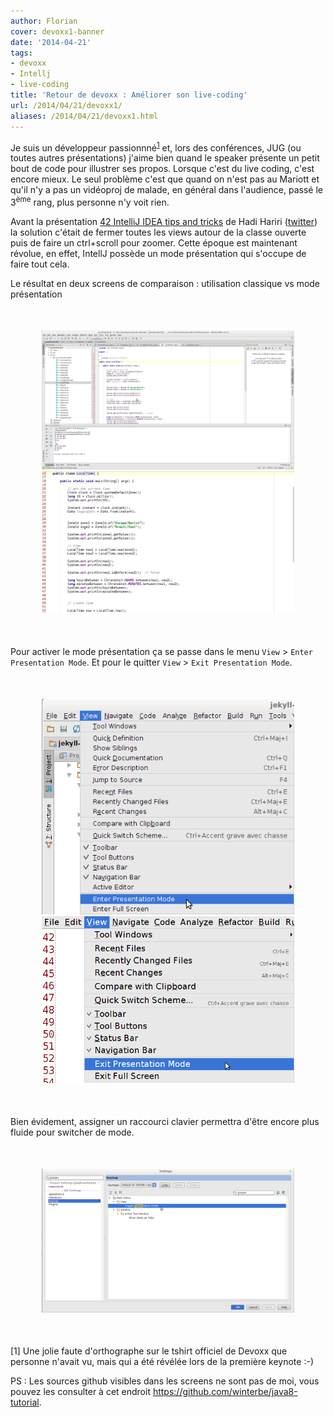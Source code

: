 ```yaml
---
author: Florian
cover: devoxx1-banner
date: '2014-04-21'
tags:
- devoxx
- Intellj
- live-coding
title: 'Retour de devoxx : Améliorer son live-coding'
url: /2014/04/21/devoxx1/
aliases: /2014/04/21/devoxx1.html
---
```



Je suis un développeur passionnné<sup><a href="#note1">1</a></sup> et, lors des conférences, JUG (ou toutes autres présentations) j'aime bien quand le speaker présente un petit bout de code pour illustrer ses propos.
Lorsque c'est du live coding, c'est encore mieux.
Le seul problème c'est que quand on n'est pas au Mariott et qu'il n'y a pas un vidéoproj de malade, en général dans l'audience, passé le 3<sup>ème</sup> rang, plus personne n'y voit rien.


Avant la présentation <a href="http://cfp.devoxx.fr/devoxxfr2014/talk/TYC-384/42%20IntelliJ%20IDEA%20tips%20and%20tricks%20in%2045%20minutes">42 IntelliJ IDEA tips and tricks</a> de Hadi Hariri (<a href="https://twitter.com/@hhariri">twitter</a>)
 la solution c'était de fermer toutes les views autour de la classe ouverte puis de faire un ctrl+scroll pour zoomer.
Cette époque est maintenant révolue, en effet, IntellJ possède un mode présentation qui s'occupe de faire tout cela.

Le résultat en deux screens de comparaison : utilisation classique vs mode présentation


<div style="text-align:center;margin:50px">
    <a href="/images/postDevoxx1/normalView.png" data-lightbox="group-1" title="Mode normal"  class="inlineBoxes">
        <img class="medium" src="/images/postDevoxx1/normalView.png" alt="Mode normal"/>
    </a>
    <a href="/images/postDevoxx1/presentationView.png" data-lightbox="group-1" title="Mode présentation"  class="inlineBoxes">
        <img class="medium" src="/images/postDevoxx1/presentationView.png" alt="Mode présentation"/>
    </a>
</div>


Pour activer le mode présentation ça se passe dans le menu `View` > `Enter Presentation Mode`. Et pour le quitter `View` > `Exit Presentation Mode`.

<div style="text-align:center;margin:50px">
    <a href="/images/postDevoxx1/menu1.png" data-lightbox="group-1" title="Menu pour passer en mode présentation" class="inlineBoxes">
        <img class="medium" src="/images/postDevoxx1/menu1.png" alt="Accès Menu présentation"/>
    </a>
    <a href="/images/postDevoxx1/menu2.png" data-lightbox="group-1" title="Menu pour quitter en mode présentation" class="inlineBoxes">
            <img class="medium" src="/images/postDevoxx1/menu2.png" alt="Retour normal"/>
    </a>
</div>


Bien évidement, assigner un raccourci clavier permettra d'être encore plus fluide pour switcher de mode.

<div style="text-align:center;margin:50px;">
    <a href="/images/postDevoxx1/settingShortcut.png" data-lightbox="group-1" title="Settings pour affecter un raccourci à l'action présentation">
        <img class="medium" src="/images/postDevoxx1/settingShortcut.png" alt="Settings pour raccourci"/>
    </a>
</div>


<div id="note1">[1] Une jolie faute d'orthographe sur le tshirt officiel de Devoxx que personne n'avait vu, mais qui a été révélée lors de la première keynote :-)</div>

PS : Les sources github visibles dans les screens ne sont pas de moi, vous pouvez les consulter à cet endroit <a href="https://github.com/winterbe/java8-tutorial">https://github.com/winterbe/java8-tutorial</a>.
